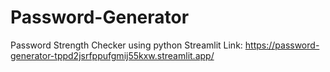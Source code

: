 # Password-Generator
Password Strength Checker using python
Streamlit Link: https://password-generator-tppd2jsrfppufgmij55kxw.streamlit.app/
